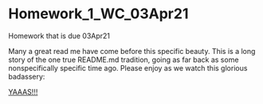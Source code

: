 # Homework_1_WC_03Apr21
Homework that is due 03Apr21

Many a great read me have come before this specific beauty.  This is a long story of the one true README.md tradition, going as far back as some nonspecifically specific time ago.  Please enjoy as we watch this glorious badassery:

<a href="https://www.youtube.com/watch?v=TTdAFjJPmug">YAAAS!!!</a>